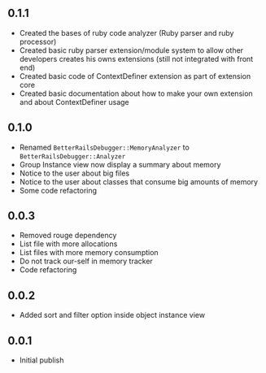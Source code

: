 ## 0.1.1
* Created the bases of ruby code analyzer (Ruby parser and ruby processor)
* Created basic ruby parser extension/module system to allow other developers creates his owns extensions 
(still not integrated with front end)
* Created basic code of ContextDefiner extension as part of extension core
* Created basic documentation about how to make your own extension and about ContextDefiner usage
## 0.1.0
* Renamed `BetterRailsDebugger::MemoryAnalyzer` to `BetterRailsDebugger::Analyzer`
* Group Instance view now display a summary about memory
* Notice to the user about big files
* Notice to the user about classes that consume big amounts of memory
* Some code refactoring
## 0.0.3
* Removed rouge dependency
* List file with more allocations
* List files with more memory consumption
* Do not track our-self in memory tracker
* Code refactoring
## 0.0.2
* Added sort and filter option inside object instance view
## 0.0.1
* Initial publish